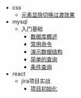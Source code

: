 - css
  - [元素显隐切换过渡效果](css/display.md)
- mysql
  - 入门基础
    - [数据库概述](mysql/base/overview.md)
    - [常用命令](mysql/base/command.md)
    - [演示数据结构](mysql/base/demo.md)
    - [简单的查询](mysql/base/select.md)
    - [条件查询](mysql/base/conditions-select.md)
- react
  - jira项目实战
    - [项目初始化](react/jira/init.md)